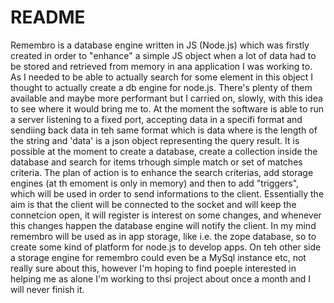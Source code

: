 # README #
Remembro is a database engine written in JS (Node.js) which was firstly created in order to "enhance" a simple JS object when a lot of data had to be stored and retrieved from memory in ana application I was working to. As I needed to be able to actually search for some element in this object I thought to actually create a db engine for node.js. There's plenty of them available and maybe more performant but I carried on, slowly, with this idea to see where it would bring me to. At the moment the software is able to run a server listening to a fixed port, accepting data in a specifi format and sendiing back data in teh same format which is <int>data where <int> is the length of the string and 'data'  is a json object representing the query result. It is possible at the moment to create a database, create a collection inside the database and search for items trhough simple match or set of matches criteria. The plan of action is to enhance the search criterias, add storage engines (at th emoment is only in memory) and then to add "triggers", which will be used in order to send informations to the client. Essentially the aim is that the client will be connected to the socket and will keep the connetcion open, it will register is interest on some changes, and whenever this changes happen the database engine will notify the client.
In my mind remembro will be used as in app storage, like i.e. the zope database, so to create some kind of platform for node.js to develop apps. On teh other side a storage engine for remembro could even be a MySql instance etc, not really sure about this, however I'm hoping to find poeple interested in helping me as alone I'm working to thsi project about once a month and I will never finish it. 